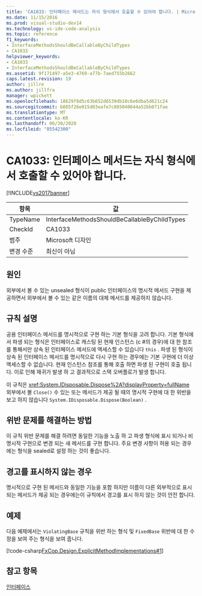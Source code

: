 ```yaml
---
title: 'CA1033: 인터페이스 메서드는 자식 형식에서 호출할 수 있어야 합니다. | Microsoft Docs'
ms.date: 11/15/2016
ms.prod: visual-studio-dev14
ms.technology: vs-ide-code-analysis
ms.topic: reference
f1_keywords:
- InterfaceMethodsShouldBeCallableByChildTypes
- CA1033
helpviewer_keywords:
- CA1033
- InterfaceMethodsShouldBeCallableByChildTypes
ms.assetid: 9f171497-a5e3-4769-a77b-7aed755b2662
caps.latest.revision: 19
author: jillre
ms.author: jillfra
manager: wpickett
ms.openlocfilehash: 18629f8d5c63b652d6539db10c6e6dba5d621c24
ms.sourcegitcommit: b885f26e015d03eafe7c885040644a52bb071fae
ms.translationtype: MT
ms.contentlocale: ko-KR
ms.lasthandoff: 06/30/2020
ms.locfileid: "85542300"
---
```

# <a name="ca1033-interface-methods-should-be-callable-by-child-types"></a>CA1033: 인터페이스 메서드는 자식 형식에서 호출할 수 있어야 합니다.
[!INCLUDE[vs2017banner](../includes/vs2017banner.md)]

|항목|값|
|-|-|
|TypeName|InterfaceMethodsShouldBeCallableByChildTypes|
|CheckId|CA1033|
|범주|Microsoft 디자인|
|변경 수준|최신이 아님|

## <a name="cause"></a>원인
 외부에서 볼 수 있는 unsealed 형식이 public 인터페이스의 명시적 메서드 구현을 제공하면서 외부에서 볼 수 있는 같은 이름의 대체 메서드를 제공하지 않습니다.

## <a name="rule-description"></a>규칙 설명
 공용 인터페이스 메서드를 명시적으로 구현 하는 기본 형식을 고려 합니다. 기본 형식에서 파생 되는 형식은 인터페이스로 캐스팅 된 현재 인스턴스 (c #의 경우)에 대 한 참조를 통해서만 상속 된 인터페이스 메서드에 액세스할 수 있습니다 `this` . 파생 된 형식이 상속 된 인터페이스 메서드를 명시적으로 다시 구현 하는 경우에는 기본 구현에 더 이상 액세스할 수 없습니다. 현재 인스턴스 참조를 통해 호출 하면 파생 된 구현이 호출 됩니다. 이로 인해 재귀가 발생 하 고 결과적으로 스택 오버플로가 발생 합니다.

 이 규칙은 <xref:System.IDisposable.Dispose%2A?displayProperty=fullName> 외부에서 볼 `Close()` 수 있는 또는 메서드가 제공 될 때의 명시적 구현에 대 한 위반을 보고 하지 않습니다 `System.IDisposable.Dispose(Boolean)` .

## <a name="how-to-fix-violations"></a>위반 문제를 해결하는 방법
 이 규칙 위반 문제를 해결 하려면 동일한 기능을 노출 하 고 파생 형식에 표시 되거나 비 명시적 구현으로 변경 되는 새 메서드를 구현 합니다. 주요 변경 사항이 허용 되는 경우에는 형식을 sealed로 설정 하는 것이 좋습니다.

## <a name="when-to-suppress-warnings"></a>경고를 표시하지 않는 경우
 명시적으로 구현 된 메서드와 동일한 기능을 포함 하지만 이름이 다른 외부적으로 표시 되는 메서드가 제공 되는 경우에는이 규칙에서 경고를 표시 하지 않는 것이 안전 합니다.

## <a name="example"></a>예제
 다음 예제에서는 `ViolatingBase` 규칙을 위반 하는 형식 및 `FixedBase` 위반에 대 한 수정을 보여 주는 형식을 보여 줍니다.

 [!code-csharp[FxCop.Design.ExplicitMethodImplementations#1](../snippets/csharp/VS_Snippets_CodeAnalysis/FxCop.Design.ExplicitMethodImplementations/cs/FxCop.Design.ExplicitMethodImplementations.cs#1)]

## <a name="see-also"></a>참고 항목
 [인터페이스](https://msdn.microsoft.com/library/2feda177-ce11-432d-81b4-d50f5f35fd37)
